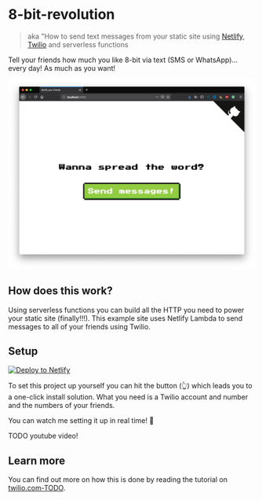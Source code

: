 # 8-bit-revolution

> aka "How to send text messages from your static site using [Netlify](https://www.netlify.com/), [Twilio](https://www.twilio.com/) and serverless functions

Tell your friends how much you like 8-bit via text (SMS or WhatsApp)... every day! As much as you want!

![Website of 8-bit-revolution including "spread the word" and a "send messages button](./screenshot.jpg)

## How does this work?

Using serverless functions you can build all the HTTP you need to power your static site (finally!!!). This example site uses Netlify Lambda to send messages to all of your friends using Twilio.

## Setup

[![Deploy to Netlify](https://www.netlify.com/img/deploy/button.svg)](https://app.netlify.com/start/deploy?repository=https://github.com/stefanjudis/8-bit-revolution)

To set this project up yourself you can hit the button (👆) which leads you to a one-click install solution. What you need is a Twilio account and number and the numbers of your friends.

You can watch me setting it up in real time! 🙈

TODO youtube video!

## Learn more

You can find out more on how this is done by reading the tutorial on [twilio.com-TODO](...).
